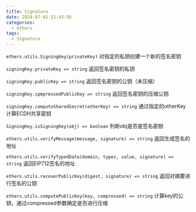 ```yaml
---
title: Signature
date: 2024-07-01 21:43:56
categories:
  - ethers
tags:
  - Signature
---
```


`ethers.utils.SigningKey(privateKey)`
对指定的私钥创建一个新的签名密钥

`signingKey.privateKey => string`
返回签名密钥的私钥

`signingKey.publicKey => string`
返回签名密钥的公钥（未压缩）

`signingKey.cpmpressedPublicKey => string`
返回签名密钥的压缩公钥

`signingKey.computeSharedSecret(otherKey) => string`
通过指定的otherKey计算ECDH共享密钥

`SigningKey.isSigningKey(obj) => boolean`
判断obj是否是签名密钥

`ethers.utils.verifyMessage(message, signature) => string`
返回生成签名的地址

`ethers.utils.verifyTypedData(domain, types, value, signature) => string`
返回EIP712签名的地址

`ethers.utils.recoverPublicKey(digest, signature) => string`
返回对摘要进行签名的公钥

`ethers.utils.computePublicKey(key, compressed) => string`
计算key的公钥，通过compressed参数确定是否进行压缩
